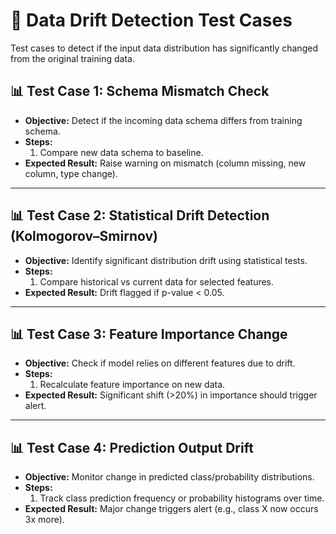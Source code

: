 # 🔄 Data Drift Detection Test Cases

Test cases to detect if the input data distribution has significantly changed from the original training data.

## 📊 Test Case 1: Schema Mismatch Check
- **Objective:** Detect if the incoming data schema differs from training schema.
- **Steps:**
  1. Compare new data schema to baseline.
- **Expected Result:** Raise warning on mismatch (column missing, new column, type change).

---

## 📊 Test Case 2: Statistical Drift Detection (Kolmogorov–Smirnov)
- **Objective:** Identify significant distribution drift using statistical tests.
- **Steps:**
  1. Compare historical vs current data for selected features.
- **Expected Result:** Drift flagged if p-value < 0.05.

---

## 📊 Test Case 3: Feature Importance Change
- **Objective:** Check if model relies on different features due to drift.
- **Steps:**
  1. Recalculate feature importance on new data.
- **Expected Result:** Significant shift (>20%) in importance should trigger alert.

---

## 📊 Test Case 4: Prediction Output Drift
- **Objective:** Monitor change in predicted class/probability distributions.
- **Steps:**
  1. Track class prediction frequency or probability histograms over time.
- **Expected Result:** Major change triggers alert (e.g., class X now occurs 3x more).
